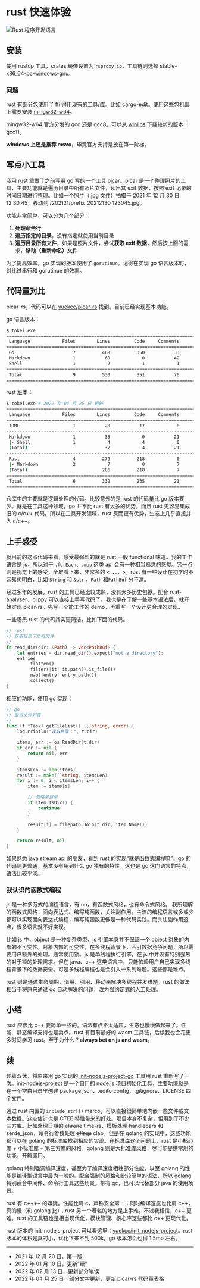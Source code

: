# rust 快速体验

![Rust 程序开发语言](/docs/202112/images/3ed4a443f105e3102e28b44eb3855c87de738796.png)

## 安装

使用 rustup 工具，crates 镜像设置为 `rsproxy.io`，工具链则选择 stable-x86_64-pc-windows-gnu。

### 问题

rust 有部分包使用了 ffi 得用现有的工具/库。比如 cargo-edit。使用这些包机器上需要安装 [mingw32-w64](https://www.mingw-w64.org/)。

mingw32-w64 官方分发的 gcc 还是 gcc8。可以从 [winlibs](https://winlibs.com/) 下载较新的版本：gcc11。

**windows 上还是推荐 msvc**，毕竟官方支持是放在第一阶梯。

## 写点小工具

我用 rust 重做了之前写用 go 写的一个工具 [picar]。picar 是一个整理照片的工具，主要功能就是遍历目录中所有照片文件，读出其 exif 数据，按照 exif 记录的时间日期进行整理。比如一个照片（.jpg 文件）拍摄于 2021 年 12 月 30 日 12:30:45，移动到 <pwd>/202121/prefix_20212130_123045.jpg。

[picar]: https://github.com/yuekcc/picar

功能非常简单，可以分为几个部分：

1. **处理命令行**
2. **遍历指定的目录**，没有指定就使用当前目录
3. **遍历目录所有文件**，如果是照片文件，尝试**获取 exif 数据**，然后按上面的需求，**移动（重新命名）文件**

为了提高效率。go 实现的版本使用了 `gorutinue`。记得在实现 go 语言版本时，对比过串行和 gorutinue 的效率。



## 代码量对比

picar-rs，代码可以在 [yuekcc/picar-rs](https://github.com/yuekcc/picar-rs) 找到。目前已经实现基本功能。

go 语言版本：

```sh
$ tokei.exe
===============================================================================
 Language            Files        Lines         Code     Comments       Blanks
===============================================================================
 Go                      7          468          350           33           85
 Markdown                1           60            0           42           18
 Shell                   1            2            1            1            0
===============================================================================
 Total                   9          530          351           76          103
===============================================================================
```

rust 版本：

```sh
$ tokei.exe # 2022 年 04 月 25 日 更新
===============================================================================
 Language            Files        Lines         Code     Comments       Blanks
===============================================================================
 TOML                    1           20           17            0            3
-------------------------------------------------------------------------------
 Markdown                1           33            0           21           12
 |- Shell                1            4            4            0            0
 (Total)                             37            4           21           12
-------------------------------------------------------------------------------
 Rust                    4          279          218            0           61
 |- Markdown             2            7            0            7            0
 (Total)                            286          218            7           61
===============================================================================
 Total                   6          332          235           21           76
===============================================================================
```

仓库中的主要就是逻辑处理的代码。比较意外的是 rust 的代码量比 go 版本要少。就是在工具这种领域，go 并不比 rust 有太多的优势，而且 rust 更容易集成旧的 c/c++ 代码。所以在工具开发领域，rust 反而更有优势，生态上几乎直接并入 c/c++。

## 上手感受

就目前的这点代码来看，感受最强烈的就是 rust 一股 functional 味道。我的工作语言是 js，所以对于 `.forEach`、`.map` 这类 api 会有一种相当熟悉的感觉。另一点则是视觉上的感受，全屏看下来，非常多的 `< ... >`。rust 有一些设计在初学时不容易想明白，比如 `String` 和 `&str` ，`Path` 和`PathBuf` 分不清。

经过多年的发展，rust 的工具已经比较成熟，没有太多历史包袱。配合 rust-analyser、clippy 可以直接上手写代码了。我也是在了解一些基本语法后，就开始实现 picar-rs。先写一个能工作的 demo，再重写一个设计更合理的实现。

一些场景 rust 的代码其实更简洁。比如下面的代码。

```rust
// rust
// 获取目录下所有文件
//
fn read_dir(dir: &Path) -> Vec<PathBuf> {
    let entries = dir.read_dir().expect("not a directory");
    entries
        .flatten()
        .filter(|it| it.path().is_file())
        .map(|entry| entry.path())
        .collect()
}
```

相应的功能，使用 go 实现： 

```go
// go
// 取得文件列表
//
func (t *Task) getFileList() ([]string, error) {
    log.Println("读取目录：", t.dir)

    items, err := os.ReadDir(t.dir)
    if err != nil {
        return nil, err
    }

    itemsLen := len(items)
    result := make([]string, itemsLen)
    for i := 0; i < itemsLen; i++ {
        item := items[i]

        // 忽略子目录
        if item.IsDir() {
            continue
        }

        result[i] = filepath.Join(t.dir, item.Name())
    }

    return result, nil
}
```

如果熟悉 java stream api 的朋友，看到 rust 的实现“就是函数式编程嘛”。go 的代码则更普通，基本没有用到什么 go 独有的特性。这也是 go 这门语言的特点，语法比较平淡。

### 我认识的函数式编程

js 是一种多范式的编程语言，有 oo，有函数式风格，也有命令式风格。 我所理解的函数式风格：面向表达式、编写纯函数，关注副作用。主流的编程语言或多或少都可以实现面向表达式编程，编写纯函数更像是一种代码实践。而关注副作用这点，很多语言就不好实现。

比如 js 中，object 是一种复杂类型，js 引擎本身并不保证一个 object 对象的内部的不可变性。对象内部的可变性，在多线程背景下，会引数据竞争问题，所以需要用户额外的处理。通常使用锁。js 是单线程执行引擎，在 js 中并没有特别强烈的对于锁的处理需求。但在 java、c++ 这类语言中，只能依赖用户自己实现多线程背景下的数据安全。可是多线程编程也是会引入一系列难题。这些都是难点。

rust 则是通过生命周期、借用、引用、移动来解决多线程并发难题。rust 的做法相当于将原来通过 gc 自动解决的问题，改为强约定式的人工处理。

## 小结

rust 应该比 c++ 要简单一些的。语法有点不太适应，生态也慢慢做起来了。性能、静态编译支持也是卖点。rust 有目前最好的 wasm 工具链，后续我也会花更多时间学习 rust。至于为什么？**always bet on js and wasm**。

## 续

趁着双休，将原来用 go 实现的 [init-nodejs-project-go][init_nodejs_project_in_go] 工具用 rust 重新写了一次。init-nodejs-project 是一个自用的 node.js 项目初始化工具，主要功能就是在一个空白目录里创建 package.json、.editorconfig、.gitignore、LICENSE 四个文件。

通过 rust 内置的 `include_str!()` marco，可以直接很简单地内嵌一些文件或文本数据。这点估计也是 CTEE 特性带来的好处。项目本身不复杂，但用到了不少三方库。比如处理日期的 ~~chrono~~ time-rs、模板处理 handlebars 和 serde_json，命令行参数处理 ~~gflags~~ clap。但是在 golang 的实现中，这些功能都可以在 golang 的标准库找到相应的实现。在标准库这个问题上，rust 是小核心库 + 小标准库 + 第三方库的风格。golang 则是大标准库风格，尽可能提供常用的功能，开箱即用。

golang 特别强调编译速度，甚至为了编译速度牺牲部分性能。以至 golang 的性能是编译型语言中最为一般的。配合强制的风格和比较简单的语法，所以 golang 特别适合中间件、命令行工具这些场景。带有 gc，也可以代替部分 java 的使用场景。

rust 有 c++++ 的嫌疑。性能比肩 c，声称安全第一；同时编译速度也比肩 c++，真的慢（和 golang 比）；rust 另一个著名的地方是上手难。不过我相信，c++ 更难。rust 的工具链也是相当现代化，模块管理、核心库这些都比 c++ 更现代化。

rust 版本的 init-nodejs-project 可以看这里：[yuekcc/init-nodejs-project][init_nodejs_project_in_rust]。rust 版本的体积是真的小，优化下来不到 500k，go 版本怎么也得 1.5mb 左右。

[init_nodejs_project_in_rust]: https://github.com/yuekcc/init-nodejs-project
[init_nodejs_project_in_go]: https://github.com/yuekcc/init-nodejs-project-go

---

- 2021 年 12 月 20 日，第一版
- 2022 年 01 月 10 日，更新“续”
- 2022 年 02 月 13 日，更新部分笔误
- 2022 年 04 月 25 日，部分文字更新，更新 picar-rs 代码量表格

